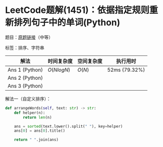 # LeetCode题解(1451)：依据指定规则重新排列句子中的单词(Python)

题目：[原题链接](https://leetcode-cn.com/problems/rearrange-words-in-a-sentence/)（中等）

标签：排序、字符串

| 解法           | 时间复杂度 | 空间复杂度 | 执行用时      |
| -------------- | ---------- | ---------- | ------------- |
| Ans 1 (Python) | $O(NlogN)$ | $O(N)$     | 52ms (79.32%) |
| Ans 2 (Python) |            |            |               |
| Ans 3 (Python) |            |            |               |

解法一（自定义排序）：

```python
def arrangeWords(self, text: str) -> str:
    def helper(n):
        return len(n)

    ans = sorted(text.lower().split(" "), key=helper)
    ans[0] = ans[0].title()

    return " ".join(ans)
```
